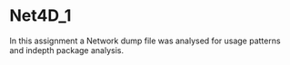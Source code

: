 # Net4D_1

In this assignment a Network dump file was analysed for usage patterns and indepth package analysis.
